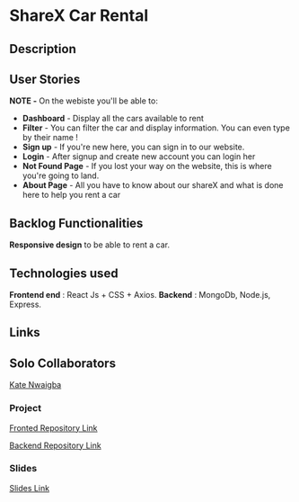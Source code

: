 # ShareX Car Rental


## Description


## User Stories

**NOTE -** On the webiste you'll be able to:

- **Dashboard** - Display all the cars available to rent
- **Filter** - You can filter the car and display information. You can even type by their name !
- **Sign up** - If you're new here, you can sign in to our website.
- **Login** - After signup and create new account you can login her
- **Not Found Page** - If you lost your way on the website, this is where you're going to land.
- **About Page** - All you have to know about our shareX and what is done here to help you rent a car

## Backlog Functionalities

**Responsive design** to be able to rent a car.

## Technologies used

**Frontend end** : React Js + CSS + Axios.
**Backend** : MongoDb, Node.js, Express.

## Links

## Solo Collaborators

[Kate Nwaigba](https://github.com/Nwaigba1234567)

### Project

[Fronted Repository Link](https://github.com/Nwaigba1234567/sharex_carrentals.git)

[Backend Repository Link](https://github.com/Nwaigba1234567/sharex_backend.git)


### Slides

[Slides Link](https://docs.google.com/presentation/d/1Y7HbLG59RKDLyEt0P1JA1KM54twy6vZCqwmtyZlJjcI/edit#slide=id.g2993f433843_0_67)
